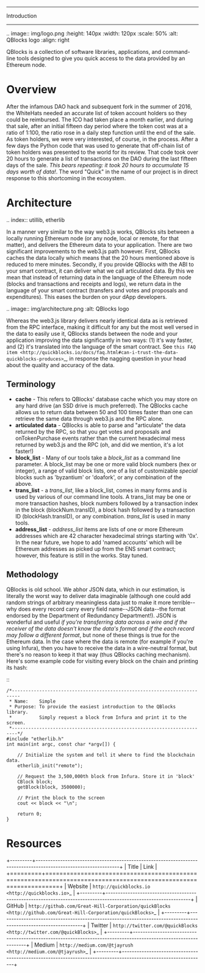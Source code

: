 *******************
Introduction
*******************

..  image:: img/logo.png
   :height: 140px
   :width: 120px
   :scale: 50%
   :alt: QBlocks logo
   :align: right

QBlocks is a collection of software libraries, applications, and command-line tools designed to give you quick access to the data provided by an Ethereum node.

Overview
========

After the infamous DAO hack and subsequent fork in the summer of 2016, the WhiteHats needed an accurate list of token account holders so they could be reimbursed. The ICO had taken place a month earlier, and during that sale, after an initial fifteen day period where the token cost was at a ratio of 1:100, the ratio rose in a daily step function until the end of the sale. As token holders, we were very interested, of course, in the process. After a few days the Python code that was used to generate that off-chain list of token holders was presented to the world for its review. That code took over 20 hours to generate a list of transactions on the DAO during the last fifteen days of the sale. *This bears repeating: it took 20 hours to accumulate 15 days worth of data!*. The word "Quick" in the name of our project is in direct response to this shortcoming in the ecosystem.

Architecture
============

.. index:: utillib, etherlib

In a manner very similar to the way web3.js works, QBlocks sits between a locally running Ethereum node (or any node, local or remote, for that matter), and delivers the Ethereum data to your application. There are two significant improvements to the web3.js path however. First, QBlocks caches the data locally which means that the 20 hours mentioned above is reduced to mere minutes. Secondly, if you provide QBlocks with the ABI to your smart contract, it can deliver what we call articulated data. By this we mean that instead of returning data in the language of the Ethereum node (blocks and transactions and receipts and logs), we return data in the language of your smart contract (transfers and votes and proposals and expenditures). This eases the burden on your dApp developers.

..  image:: img/architecture.png
   :alt: QBlocks logo

Whereas the web3.js library delivers nearly identical data as is retrieved from the RPC interface, making it difficult for any but the most well versed in the data to easily use it, QBlocks stands between the node and your application improving the data significantly in two ways: (1) it's way faster, and (2) it's translated into the language of the smart contract. See `this FAQ item <http://quickblocks.io/docs/faq.html#can-i-trust-the-data-quickblocks-produces>`_, in response the nagging question in your head about the quality and accuracy of the data.

Terminology
-----------

 - **cache** - This refers to QBlocks' database cache which you may store on any hard drive (an SSD drive is much preferred). The QBlocks cache allows us to return data between 50 and 100 times faster than one can retrieve the same data through web3.js and the RPC alone.
 - **articulated data** - QBlocks is able to parse and "articulate" the data returned by the RPC, so that you get votes and proposals and onTokenPurchase events rather than the current hexadecimal mess returned by web3.js and the RPC (oh, and did we mention, it's a lot faster!)
 - **block_list** - Many of our tools take a *block_list* as a command line parameter. A block_list may be one or more valid block numbers (hex or integer), a range of valid block lists, one of a list of customizable *special* blocks such as 'byzantium' or 'doafork', or any combination of the above.
 - **trans_list** - a *trans_list*, like a block_list, comes in many forms and is used by various of our command line tools. A trans_list may be one or more transaction hashes, block numbers followed by a transaction index in the block (blockNum.transID), a block hash followed by a transaction ID (blockHash.transID), or any combination. *trans_list* is used in many tools.
 - **address_list** - *address_list* items are lists of one or more Ethereum addresses which are 42 character hexadecimal strings starting with '0x'. In the near future, we hope to add 'named accounts' which will be Ethereum addresses as picked up from the ENS smart contract; however, this feature is still in the works. Stay tuned.

Methodology
-----------

QBlocks is old school. We abhor JSON data, which in our estimation, is literally the worst way to deliver data imaginable (although one could add random strings of arbitrary meaningless data just to make it more terrible--why does every record carry every field name--JSON data--the format endorsed by the Department of Redundancy Department!). JSON is wonderful and useful *if you're transferring data across a wire and if the receiver of the data doesn't know the data's format and if the each record may follow a different format*, but none of these things is true for the Ethereum data. In the case where the data is remote (for example if you're using Infura), then you have to receive the data in a wire-neutral format, but there's no reason to keep it that way (thus QBlocks caching mechanism). Here's some example code for visiting every block on the chain and printing its hash:

::

    /*-------------------------------------------------------------------------
     * Name:    Simple
     * Purpose: To provide the easiest introduction to the QBlocks library.
     *          Simply request a block from Infura and print it to the screen.
     *------------------------------------------------------------------------*/
    #include "etherlib.h"
    int main(int argc, const char *argv[]) {

        // Initialize the system and tell it where to find the blockchain data.
        etherlib_init("remote");

        // Request the 3,500,000th block from Infura. Store it in 'block'
        CBlock block;
        getBlock(block, 3500000);

        // Print the block to the screen
        cout << block << "\n";

        return 0;
    }

Resources
=========

+---------+----------------------------------------------------------------------------------------------------------------+
|  Title  |  Link                                                                                                          |
+=========+================================================================================================================+
| Website | `http://quickblocks.io <http://quickblocks.io>`_                                                               |
+---------+----------------------------------------------------------------------------------------------------------------+
| GitHub  | `http://github.com/Great-Hill-Corporation/quickBlocks <http://github.com/Great-Hill-Corporation/quickBlocks>`_ |
+---------+----------------------------------------------------------------------------------------------------------------+
| Twitter | `http://twitter.com/@quickBlocks <http://twitter.com/@quickBlocks>`_                                           |
+---------+----------------------------------------------------------------------------------------------------------------+
| Medium  | `http://medium.com/@tjayrush <http://medium.com/@tjayrush>`_                                                   |
+---------+----------------------------------------------------------------------------------------------------------------+

